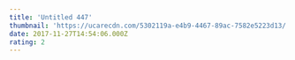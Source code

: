 ```yaml
---
title: 'Untitled 447'
thumbnail: 'https://ucarecdn.com/5302119a-e4b9-4467-89ac-7582e5223d13/'
date: 2017-11-27T14:54:06.000Z
rating: 2
---
```


